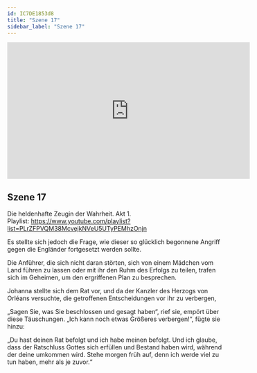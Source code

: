 ```yaml
---
id: IC7DE1853d8
title: "Szene 17"
sidebar_label: "Szene 17"
---
```


<div class="video-float-container">
  <iframe
    width="560"
    height="315"
    src="https://www.youtube.com/embed/IC7DE1853d8"
    title="YouTube video player"
    frameborder="0"
    allow="accelerometer; autoplay; clipboard-write; encrypted-media; gyroscope; picture-in-picture; web-share"
    referrerpolicy="strict-origin-when-cross-origin"
    allowfullscreen
  ></iframe>
</div>

## Szene 17

Die heldenhafte Zeugin der Wahrheit. Akt 1.   
Playlist: https://www.youtube.com/playlist?list=PLrZFPVQM38McvejkNVeU5UTyPEMhzOnjn 

Es stellte sich jedoch die Frage, wie dieser so glücklich begonnene Angriff gegen die Engländer fortgesetzt werden sollte.

Die Anführer, die sich nicht daran störten, sich von einem Mädchen vom Land führen zu lassen oder mit ihr den Ruhm des Erfolgs zu teilen, trafen sich im Geheimen, um den ergriffenen Plan zu besprechen.

Johanna stellte sich dem Rat vor, und da der Kanzler des Herzogs von Orléans versuchte, die getroffenen Entscheidungen vor ihr zu verbergen,

„Sagen Sie, was Sie beschlossen und gesagt haben“, rief sie, empört über diese Täuschungen. „Ich kann noch etwas Größeres verbergen!“, fügte sie hinzu:

„Du hast deinen Rat befolgt und ich habe meinen befolgt. Und ich glaube, dass der Ratschluss Gottes sich erfüllen und Bestand haben wird, während der deine umkommen wird. Stehe morgen früh auf, denn ich werde viel zu tun haben, mehr als je zuvor.“
